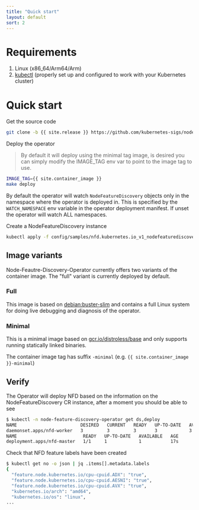 ```yaml
---
title: "Quick start"
layout: default
sort: 2
---
```


# Requirements

1. Linux (x86_64/Arm64/Arm)
1. [kubectl](https://kubernetes.io/docs/tasks/tools/install-kubectl)
   (properly set up and configured to work with your Kubernetes cluster)

# Quick start

Get the source code

```bash
git clone -b {{ site.release }} https://github.com/kubernetes-sigs/node-feature-discovery-operator
```

Deploy the operator

> By default it will deploy using the minimal tag image, is
> desired you can simply modify the IMAGE_TAG env var to point to the image
> tag to use.

```bash
IMAGE_TAG={{ site.container_image }}
make deploy
```

By default the operator will watch `NodeFeatureDiscovery` objects
only in the namespace where the operator is deployed in. This is
specified by the `WATCH_NAMESPACE` env variable in the operator
deployment manifest. If unset the operator will watch ALL
namespaces.

Create a NodeFeatureDiscovery instance

```bash
kubectl apply -f config/samples/nfd.kubernetes.io_v1_nodefeaturediscovery.yaml
```

## Image variants

Node-Feautre-Discovery-Operator currently offers two variants
of the container image. The "full" variant is currently
deployed by default.

### Full

This image is based on
[debian:buster-slim](https://hub.docker.com/_/debian) and contains a full Linux
system for doing live debugging and diagnosis of the operator.

### Minimal

This is a minimal image based on
[gcr.io/distroless/base](https://github.com/GoogleContainerTools/distroless/blob/master/base/README.md)
and only supports running statically linked binaries.

The container image tag has suffix `-minimal`
(e.g. `{{ site.container_image }}-minimal`)

## Verify

The Operator will deploy NFD based on the information
on the NodeFeatureDiscovery CR instance,
after a moment you should be able to see

```bash
$ kubectl -n node-feature-discovery-operator get ds,deploy
NAME                        DESIRED   CURRENT   READY   UP-TO-DATE   AVAILABLE   NODE SELECTOR   AGE
daemonset.apps/nfd-worker   3         3         3       3            3           <none>          5s
NAME                         READY   UP-TO-DATE   AVAILABLE   AGE
deployment.apps/nfd-master   1/1     1            1           17s
```

Check that NFD feature labels have been created

```bash
$ kubectl get no -o json | jq .items[].metadata.labels
{
  "feature.node.kubernetes.io/cpu-cpuid.ADX": "true",
  "feature.node.kubernetes.io/cpu-cpuid.AESNI": "true",
  "feature.node.kubernetes.io/cpu-cpuid.AVX": "true",
  "kubernetes.io/arch": "amd64",
  "kubernetes.io/os": "linux",
...
```
